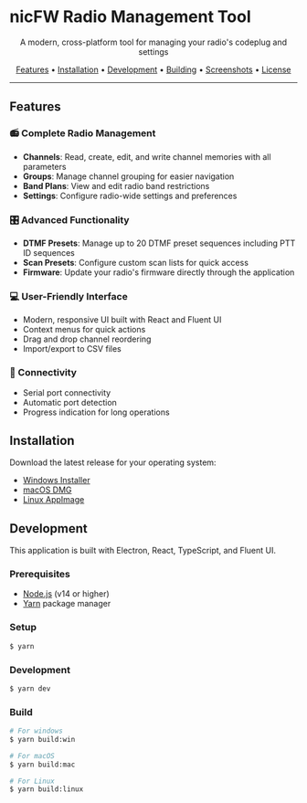 # nicFW Radio Management Tool

<p align="center">
  A modern, cross-platform tool for managing your radio's codeplug and settings
</p>

<p align="center">
  <a href="#features">Features</a> •
  <a href="#installation">Installation</a> •
  <a href="#development">Development</a> •
  <a href="#building">Building</a> •
  <a href="#screenshots">Screenshots</a> •
  <a href="#license">License</a>
</p>

---

## Features

### 📻 Complete Radio Management
- **Channels**: Read, create, edit, and write channel memories with all parameters
- **Groups**: Manage channel grouping for easier navigation
- **Band Plans**: View and edit radio band restrictions
- **Settings**: Configure radio-wide settings and preferences

### 🎛️ Advanced Functionality
- **DTMF Presets**: Manage up to 20 DTMF preset sequences including PTT ID sequences
- **Scan Presets**: Configure custom scan lists for quick access
- **Firmware**: Update your radio's firmware directly through the application

### 💻 User-Friendly Interface
- Modern, responsive UI built with React and Fluent UI
- Context menus for quick actions
- Drag and drop channel reordering
- Import/export to CSV files

### 🔌 Connectivity
- Serial port connectivity
- Automatic port detection
- Progress indication for long operations

## Installation

Download the latest release for your operating system:

- [Windows Installer](https://github.com/your-username/nicFW-electron/releases)
- [macOS DMG](https://github.com/your-username/nicFW-electron/releases)
- [Linux AppImage](https://github.com/your-username/nicFW-electron/releases)

## Development

This application is built with Electron, React, TypeScript, and Fluent UI.

### Prerequisites

- [Node.js](https://nodejs.org/) (v14 or higher)
- [Yarn](https://yarnpkg.com/) package manager

### Setup

```bash
$ yarn
```

### Development

```bash
$ yarn dev
```

### Build

```bash
# For windows
$ yarn build:win

# For macOS
$ yarn build:mac

# For Linux
$ yarn build:linux
```
